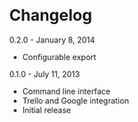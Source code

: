 # Changelog


0.2.0 - January 8, 2014

* Configurable export

0.1.0 - July 11, 2013

* Command line interface
* Trello and Google integration
* Initial release
